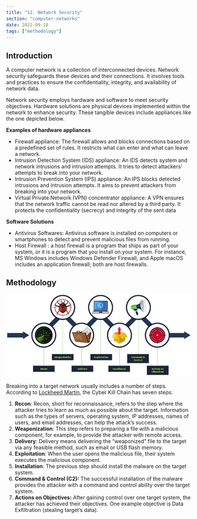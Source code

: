 ```yaml
---
title: "12. Network Security"
section: "computer-networks"
date: 2022-09-18
tags: ["methodology"]
---
```


## Introduction

A computer network is a collection of interconnected devices. Network security safeguards these devices and their connections. It involves tools and practices to ensure the confidentiality, integrity, and availability of network data.

Network security employs hardware and software to meet security objectives. Hardware solutions are physical devices implemented within the network to enhance security. These tangible devices include appliances like the one depicted below.

**Examples of hardware appliances**

- Firewall appliance: The firewall allows and blocks connections based on a predefined set of rules. It restricts what can enter and what can leave a network.
- Intrusion Detection System (IDS) appliance: An IDS detects system and network intrusions and intrusion attempts. It tries to detect attackers’ attempts to break into your network.
- Intrusion Prevention System (IPS) appliance: An IPS blocks detected intrusions and intrusion attempts. It aims to prevent attackers from breaking into your network.
- Virtual Private Network (VPN) concentrator appliance: A VPN ensures that the network traffic cannot be read nor altered by a third party. It protects the confidentiality (secrecy) and integrity of the sent data

**Software Solutions**

- Antivirus Softwares: Antivirus software is installed on computers or smartphones to detect and prevent malicious files from running.
- Host Firewall : a host firewall is a program that ships as part of your system, or it is a program that you install on your system. For instance, MS Windows includes Windows Defender Firewall, and Apple macOS includes an application firewall; both are host firewalls.

## Methodology

![cn12_1](media/cn12_1.png)

Breaking into a target network usually includes a number of steps. According to [Lockheed Martin](https://www.lockheedmartin.com/en-us/capabilities/cyber/cyber-kill-chain.html), the Cyber Kill Chain has seven steps: 


1. **Recon**: Recon, short for reconnaissance, refers to the step where the attacker tries to learn as much as possible about the target. Information such as the types of servers, operating system, IP addresses, names of users, and email addresses, can help the attack’s success.
2. **Weaponization**: This step refers to preparing a file with a malicious component, for example, to provide the attacker with remote access.
3. **Delivery**: Delivery means delivering the “weaponized” file to the target via any feasible method, such as email or USB flash memory.
4. **Exploitation**: When the user opens the malicious file, their system executes the malicious component.
5. **Installation**: The previous step should install the malware on the target system.
6. **Command & Control (C2):** The successful installation of the malware provides the attacker with a command and control ability over the target system.
7. **Actions on Objectives:** After gaining control over one target system, the attacker has achieved their objectives. One example objective is Data Exfiltration (stealing target’s data).

